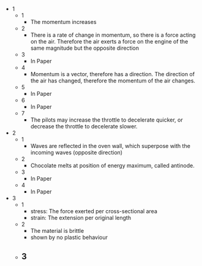 - 1
	- 1
		- The momentum increases
	- 2
		- There is a rate of change in momentum, so there is a force acting on the air. Therefore the air exerts a force on the engine of the same magnitude but the opposite direction
	- 3
		- In Paper
	- 4
		- Momentum is a vector, therefore has a direction. The direction of the air has changed, therefore the momentum of the air changes.
	- 5
		- In Paper
	- 6
		- In Paper
	- 7
		- The pilots may increase the throttle to decelerate quicker, or decrease the throttle to decelerate slower.
- 2
	- 1
		- Waves are reflected in the oven wall, which superpose with the incoming waves (opposite direction)
	- 2
		- Chocolate melts at position of energy maximum, called antinode.
	- 3
		- In Paper
	- 4
		- In Paper
- 3
	- 1
		- stress: The force exerted per cross-sectional area
		- strain: The extension per original length
	- 2
		- The material is brittle
		- shown by no plastic behaviour
	- 3
		- 